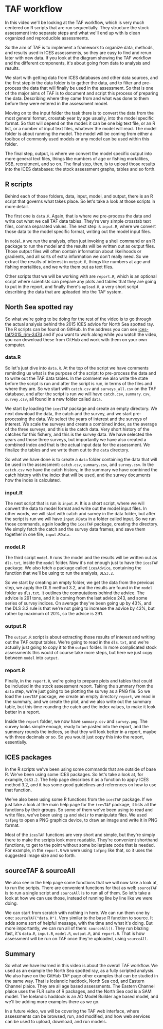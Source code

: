 # TAF workflow

In this video we'll be looking at the TAF workflow, which is very much centered
on R scripts that are run sequentially. They structure the stock assessment into
separate steps and what we'll end up with is clean organized and reproducible
assessments.

So the aim of TAF is to implement a framework to organize data, methods, and
results used in ICES assessments, so they are easy to find and rerun later with
new data. If you look at the diagram showing the TAF workflow and the different
components, it's about going from data to analysis and results.

We start with getting data from ICES databases and other data sources, and the
first step in the data folder is to gather the data, and to filter and
pre-process the data that will finally be used in the assessment. So that is one
of the major aims of TAF is to document and script this process of preparing the
data. Describing where they came from and what was done to them before they were
entered in the assessment model.

Moving on to the input folder the task there is to convert the data from the
most general format, crosstab year by age usually, into the model specific
format. So that will depend on the model: it can be one big text file, or an R
list, or a number of input text files, whatever the model will read. The model
folder is about running the model. The model will be coming from either a
toolbox of commonly used models or any model can be used within this folder.

The final step, output, is where we convert the model specific output into more
general text files, things like numbers of age or fishing mortalities, SSB,
recruitment, and so on. The final step, then, is to upload those results into
the ICES databases: the stock assessment graphs, tables and so forth.

## R scripts

Behind each of those folders, data, input, model, and output, there is an R
script that governs what takes place. So let's take a look at those scripts in
more detail.

The first one is `data.R`. Again, that is where we pre-process the data and
write out what we call TAF data tables. They're very simple crosstab text files,
comma separated values. The next step is `input.R`, where we convert those data
to the model specific format, writing out the model input files.

In `model.R` we run the analysis, often just invoking a shell command or an R
package to run the model and the results will be written out as output files.
Those output files will often contain information about likelihoods or
gradients, and all sorts of extra information we don't really need. So we
extract the results of interest in `output.R`, things like numbers at age and
fishing mortalities, and we write them out as text files.

Other scripts that we will be working with are `report.R`, which is an optional
script where scientists can prepare any plots and tables that they are going to
put in the report, and finally there's `upload.R`, a very short script
describing the data that are uploaded into the TAF system.

## North Sea spotted ray

So what we're going to be doing for the rest of the video is to go through the
actual analysis behind the 2015 ICES advice for North Sea spotted ray. The R
scripts can be found on GitHub. In the address you can see
[ices-taf/2015_rjm-347d](https://github.com/ices-taf/2015_rjm-347d) and if you
want to work along while you watch the video, you can download these from GitHub
and work with them on your own computer.

### data.R

So let's just dive into `data.R`. At the top of the script we have comments
reminding us what is the purpose of the script: to pre-process the data and to
write out the TAF data tables. In the comment we also write the state before the
script is run and after the script is run, in terms of the files and where they
are. So we start with `catch.csv` and `surveys_all.csv` on the TAF database, and
after the script is run we will have `catch.csv`, `summary.csv`, `survey.csv`,
all found in a new folder called `data`.

We start by loading the `icesTAF` package and create an empty directory. We next
download the data, the catch and the survey, and we start pre-processing the
data. We select the years of interest and the surveys of interest. We scale the
surveys and create a combined index, as the average of the three surveys, and
this is the catch data. Very short history of the catches for this fishery, and
this is the survey data. We have selected the years and those three surveys, but
importantly we have also created a combined index and that is the actual input
data for the assessment. We finalize the tables and we write them out to the
`data` directory.

So what we have done is to create a `data` folder containing the data that will
be used in the assessment: `catch.csv`, `summary.csv`, and `survey.csv`. In the
`catch.csv` we have the catch history, in the summary we have combined the catch
history with the index that will be used, and the survey documents how the index
is calculated.

### input.R

The next script that is run is `input.R`. It is a short script, where we will
convert the data to model format and write out the model input files. In other
words, we will start with catch and survey in the data folder, but after the
script is run we will have `input.RData` in a folder called input. So we run
those commands, again loading the `icesTAF` package, creating the directory. We
simply fetch the catch and the survey data frames, and save them together in one
file, `input.RData`.

### model.R

The third script `model.R` runs the model and the results will be written out as
`dls.txt`, inside the `model` folder. Now it's not enough just to have the
`icesTAF` package. We also fetch a package called `icesAdvice`, containing the
function that we'll be using to run the analysis, `DLS3.2`.

So we start by creating an empty folder, we get the data from the previous step,
we apply the DLS method 3.2, and the results are found in the `model` folder as
`dls.txt`. It outlines the computations behind the advice. The advice is 291
tons, and it is coming from the last advice 243, and some series of survey
indices. On average they've been going up by 43%, and the DLS 3.2 rule is that
we're not going to increase the advice by 43%, but rather by maximum of 20%, so
the advice is 291.

### output.R

The `output.R` script is about extracting those results of interest and writing
out the TAF output tables. We're going to read in the `dls.txt`, and we're
actually just going to copy it to the `output` folder. In more complicated stock
assessments this would of course take more steps, but here we just copy between
`model` into `output`.

### report.R

Finally, in the `report.R`, we're going to prepare plots and tables that could
be included in the stock assessment report. Taking the summary from the `data`
step, we're just going to be plotting the survey as a PNG file. So we load the
`icesTAF` package, we create an empty directory `report`, we read in the
summary, and we create the plot, and we also write out the summary table, but
this time rounding the catch and the index values, to make it look better in a
report.

Inside the `report` folder, we now have `summary.csv` and `survey.png`. The
survey looks simple enough, ready to be pasted into the report, and the summary
rounds the indices, so that they will look better in a report, maybe with three
decimals or so. So you would just copy this into the report, essentially.

## ICES packages

In the R scripts we've been using some commands that are outside of base R.
We've been using some ICES packages. So let's take a look at, for example,
`DLS3.2`. The help page describes it as a function to apply ICES method 3.2, and
it has some good guidelines and references on how to use that function.

We've also been using some R functions from the `icesTAF` package. If we just
take a look at the main help page for the `icesTAF` package, it lists all the
functions by their groups. So some of them we've been using to read and write
files, we've been using `cp` and `mkdir` to manipulate files. We used `tafpng`
to open a PNG graphics device, to draw an image and write it in PNG format.

Most of the `icesTAF` functions are very short and simple, but they're simply
there to make the scripts look more readable. They're convenient shorthand
functions, to get to the point without some boilerplate code that is needed. For
example, in the `report.R` we were using `tafpng` like that, so it uses the
suggested image size and so forth.

## sourceTAF & sourceAll

We also see in the help page some functions that we will now take a look at, to
run the scripts. There are convenient functions for that as well: `sourceTAF` is
to run a single script and `sourceAll` is to run all of them. So let's take a
look at how we can use those, instead of running line by line like we were
doing.

We can start from scratch with nothing in here. We can run them one by one:
`sourceTAF("data.R")`. Very similar to the base R function to source. It adds
some sort of helpful message, with the time and what it's doing. But more
importantly, we can run all of them: `sourceAll()`. They run blazing fast, it's
`data.R`, `input.R`, `model.R`, `output.R`, and `report.R`. That is how
assessment will be run on TAF once they're uploaded, using `sourceAll`.

## Summary

So what we have learned in this video is about the overall TAF workflow. We used
as an example the North Sea spotted ray, as a fully scripted analysis. We also
have on the GitHub TAF page other examples that can be studied in the same way.
That is Icelandic haddock, North Sea cod, and Eastern Channel plaice. They are
all age based assessments. The Eastern Channel plaice uses the FLR suite of R
packages, and the North Sea cod is a SAM model. The Icelandic haddock is an AD
Model Builder age based model, and we'll be adding more examples there as we go.

In a future video, we will be covering the TAF web interface, where assessments
can be browsed, run, and modified, and how web services can be used to upload,
download, and run models.
